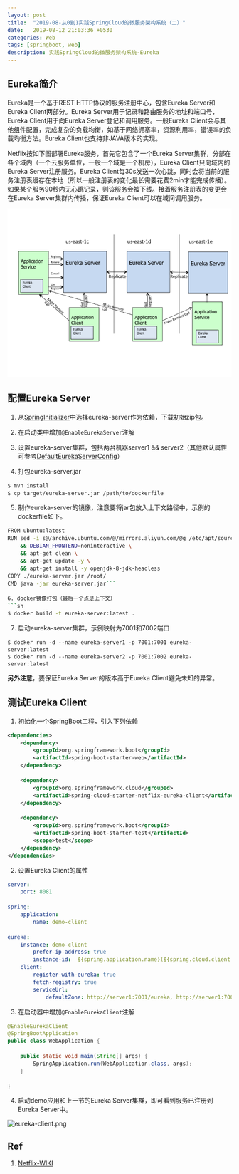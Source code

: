 ```yaml
---
layout: post
title:  "2019-08-从0到1实践SpringCloud的微服务架构系统（二）"
date:   2019-08-12 21:03:36 +0530
categories: Web
tags: [springboot, web]
description: 实践SpringCloud的微服务架构系统-Eureka
---
```


## Eureka简介

Eureka是一个基于REST HTTP协议的服务注册中心，包含Eureka Server和Eureka Client两部分。Eureka Server用于记录和路由服务的地址和端口号，Eureka Client用于向Eureka Server登记和调用服务。一般Eureka Client会与其他组件配置，完成复杂的负载均衡，如基于网络拥塞率，资源利用率，错误率的负载均衡方法。Eureka Client也支持非JAVA版本的实现。

Netflix按如下图部署Eureka服务，首先它包含了一个Eureka Server集群，分部在各个域内（一个云服务单位，一般一个域是一个机房），Eureka Client只向域内的Eureka Server注册服务。Eureka Client每30s发送一次心跳，同时会将当前的服务注册表缓存在本地（所以一般注册表的变化最长需要花费2min才能完成传播）。如果某个服务90秒内无心跳记录，则该服务会被下线。接着服务注册表的变更会在Eureka Server集群内传播，保证Eureka Client可以在域间调用服务。

![eureka-architecture](../post-assets/2019-08/eureka-architecture.png)


## 配置Eureka Server

1. 从[SpringInitializer](https://start.spring.io/)中选择eureka-server作为依赖，下载初始zip包。

2. 在启动类中增加`@EnableEurekaServer`注解

3. 设置eureka-server集群，包括两台机器server1 && server2（其他默认属性可参考[DefaultEurekaServerConfig](https://github.com/Netflix/eureka/blob/master/eureka-core/src/main/java/com/netflix/eureka/DefaultEurekaServerConfig.java)）

4. 打包eureka-server.jar
```sh
$ mvn install
$ cp target/eureka-server.jar /path/to/dockerfile
```

5. 制作eureka-server的镜像，注意要将jar包放入上下文路径中，示例的dockerfile如下。
```sh
FROM ubuntu:latest
RUN sed -i s@/archive.ubuntu.com/@/mirrors.aliyun.com/@g /etc/apt/sources.list \
    && DEBIAN_FRONTEND=noninteractive \
    && apt-get clean \
    && apt-get update -y \
    && apt-get install -y openjdk-8-jdk-headless
COPY ./eureka-server.jar /root/
CMD java -jar eureka-server.jar```

6. docker镜像打包（最后一个点是上下文）
```sh
$ docker build -t eureka-server:latest .
```

7. 启动eureka-server集群，示例映射为7001和7002端口
```
$ docker run -d --name eureka-server1 -p 7001:7001 eureka-server:latest
$ docker run -d --name eureka-server2 -p 7001:7002 eureka-server:latest
```

**另外注意**，要保证Eureka Server的版本高于Eureka Client避免未知的异常。

## 测试Eureka Client

1. 初始化一个SpringBoot工程，引入下列依赖

```xml
<dependencies>
    <dependency>
        <groupId>org.springframework.boot</groupId>
        <artifactId>spring-boot-starter-web</artifactId>
    </dependency>

    <dependency>
        <groupId>org.springframework.cloud</groupId>
        <artifactId>spring-cloud-starter-netflix-eureka-client</artifactId>
    </dependency>

    <dependency>
        <groupId>org.springframework.boot</groupId>
        <artifactId>spring-boot-starter-test</artifactId>
        <scope>test</scope>
    </dependency>
</dependencies>
```

2. 设置Eureka Client的属性

```yaml
server:
    port: 8081

spring:
    application:
        name: demo-client

eureka:
    instance: demo-client
        prefer-ip-address: true
        instance-id:  ${spring.application.name}(${spring.cloud.client.ip-address}:${server.port})
    client:
        register-with-eureka: true
        fetch-registry: true
        serviceUrl:
            defaultZone: http://server1:7001/eureka, http://server1:7002/eureka
```

3. 在启动器中增加`@EnableEurekaClient`注解

```java
@EnableEurekaClient
@SpringBootApplication
public class WebApplication {

	public static void main(String[] args) {
		SpringApplication.run(WebApplication.class, args);
	}

}
```

4. 启动demo应用和上一节的Eureka Server集群，即可看到服务已注册到Eureka Server中。

![eureka-client.png](https://phaedo.github.io/blog/post-assets/2019-08/eureka-client.png)


## Ref
1. [Netflix-WIKI](https://github.com/Netflix/eureka/wikiM)
